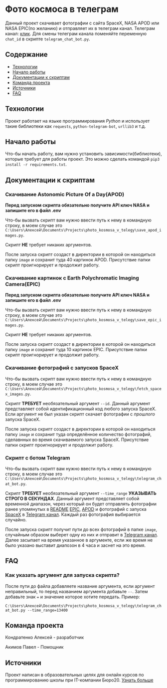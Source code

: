# Фото космоса в телеграм

Данный проект скачивает фотографии с сайта SpaceX, NASA APOD или NASA EPIC(по желанию) и отправляет их в телеграм канал. Телеграм канал: [клик](https://t.me/ptboot). Для смены телеграм канала поменяйте переменную `chat_id` в скрипте `telegram_chat_bot.py`.

## Содержание

- [Технологии](#технологии)
- [Начало работы](#начало-работы)
- [Документации к скриптам](#документации-к-скриптам)
- [Команда проекта](#команда-проекта)
- [Источники](#источники)
- [FAQ](#faq)

## Технологии

Проект работает на языке программирования *Python* и использует такие библиотеки как `requests`, `python-telegram-bot`, `urllib3` и т.д.

## Начало работы

Что-бы начать работу, вам нужно установить зависимости(библиотеки), которые требует для работы проект. Это можно сделать командой `pip3 install -r requirements.txt`.

## Документации к скриптам

### Скачивание Astonomic Picture Of a Day(APOD)

**Перед запуском скрипта обязательно получите API ключ NASA и запишите его в файл .env**

Что-бы вызвать скрипт вам нужно ввести путь к нему в командную строку, в моем случае это `C:\Users\Алексей\Documents\Projects\photo_kosmosa_v_telegy\save_apod_images.py`.

Скрипт **НЕ** требует никаких аргументов.

После запуска скрипт создаст в директории в которой он находиться папку `image` и сохранит туда 40 картинок APOD. Присутствие папки скрипт проигнорирует и продолжит работу.

### Скачивание картинок с Earth Polychromatic Imaging Camera(EPIC)

**Перед запуском скрипта обязательно получите API ключ NASA и запишите его в файл .env**

Что-бы вызвать скрипт вам нужно ввести путь к нему в командную строку, в моем случае это `C:\Users\Алексей\Documents\Projects\photo_kosmosa_v_telegy\save_epic_images.py`.

Скрипт **НЕ** требует никаких аргументов.

После запуска скрипт создаст в директории в которой он находиться папку `image` и сохранит туда 10 картинок EPIC. Присутствие папки скрипт проигнорирует и продолжит работу.

### Скачивание фотографий с запусков SpaceX

Что-бы вызвать скрипт вам нужно ввести путь к нему в командную строку, в моем случае это `C:\Users\Алексей\Documents\Projects\photo_kosmosa_v_telegy\fetch_spacex_images.py`.

Скрипт **ТРЕБУЕТ** необязательный аргумент `--id`. Данный аргумент представляет собой идентификационный код любого запуска SpaceX. Если аргумент не был указан скрипт скачает фотографии с *прошлого* запуска SpaceX.

После запуска скрипт создаст в директории в которой он находиться папку `image` и сохранит туда определённое количество фотографий, сделавнных во время скачиваемого запуска SpaceX. Присутствие папки скрипт проигнорирует и продолжит работу.

### Скрипт с ботом Telegram

Что-бы вызвать скрипт вам нужно ввести путь к нему в командную строку, в моем случае это `C:\Users\Алексей\Documents\Projects\photo_kosmosa_v_telegy\telegram_chat_bot.py`.

Скрипт **ТРЕБУЕТ** необязательный аргумент `--time_range` **УКАЗЫВАТЬ СТРОГО В СЕКУНДАХ**. Данный аргумент представляет собой временной диапазон, через который он будет отправлять фотографии ранее упомянутых в [README](../README.md) [EPIC](https://epic.gsfc.nasa.gov/), [APOD](https://apod.nasa.gov/apod/) и фотографий с запуска [SpaceX](https://www.spacex.com/) в [Telegram канал](https://t.me/ptboot). Каждый раз фотография выбирается случайно.

После запуска скрипт получит пути до всех фотографий в папке `image`, случайным образом выберет одну из них и отправит в [Telegram канал](https://t.me/ptboot). Далее засыпает на время указанное в аргументе, если же время не было указано выставит диапозон в 4 часа и заснет на это время.

## FAQ

### Как указать аргумент для запуска скрипта?

После пути до файла добавляете название аргумента, если аргумент неправильный, то перед названием аргумента добавьте `--`. Затем добавьте знак `=` и значение которое хотите передать. Пример:

`C:\Users\Алексей\Documents\Projects\photo_kosmosa_v_telegy\telegram_chat_bot.py --time_range=13400`

## Команда проекта

Кондратенко Алексей - разработчик

Акимов Павел - Помощник

## Источники

Проект написан в образовательных целях для онлайн курсов по программированию школы при IT-компании Бюро20. [Узнать больше](https://dvmn.org/modules)